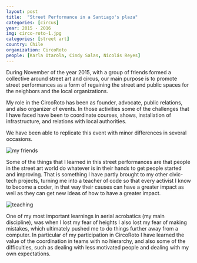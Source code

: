```yaml
---
layout: post
title:  "Street Performance in a Santiago's plaza"
categories: [circus]
year: 2015 - 2016
img: circo-roto-1.jpg
categories: [street art]
country: Chile
organization: CircoRoto
people: [Karla Otarola, Cindy Salas, Nicolás Reyes]
---
```

During November of the year 2015, with a group of friends formed a collective around street art and circus, our main purpose is to promote street performances as a form of regaining the street and public spaces for the neighbors and the local organizations.

My role in the CircoRoto has been as founder, advocate, public relations, and also organizer of events. In those activities some of the challenges that I have faced have been to coordinate courses, shows, installation of infrastructure, and relations with local authorities.

We have been able to replicate this event with minor differences in several occasions.

![my friends]({{site.baseurl}}/images/my_friends.jpg)

Some of the things that I learned in this street performances are that people in the street art world do whatever is in their hands to get people started and improving. That is something I have partly brought to my other civic-tech projects, turning me into a teacher of code so that every activist I know to become a coder, in that way their causes can have a greater impact as well as they can get new ideas of how to have a greater impact.

![teaching]({{site.baseurl}}/images/circo-roto-2.jpg)

One of my most important learnings in aerial acrobatics (my main discipline), was when I lost my fear of heights I also lost my fear of making mistakes, which ultimately pushed me to do things further away from a computer. In particular of my participation in CircoRoto I have learned the value of the coordination in teams with no hierarchy, and also some of the difficulties, such as dealing with less motivated people and dealing with my own expectations.